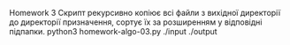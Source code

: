 Homework 3
Скрипт рекурсивно копіює всі файли з вихідної директорії до директорії призначення, сортує їх за розширенням у відповідні підпапки.
python3 homework-algo-03.py ./input ./output

